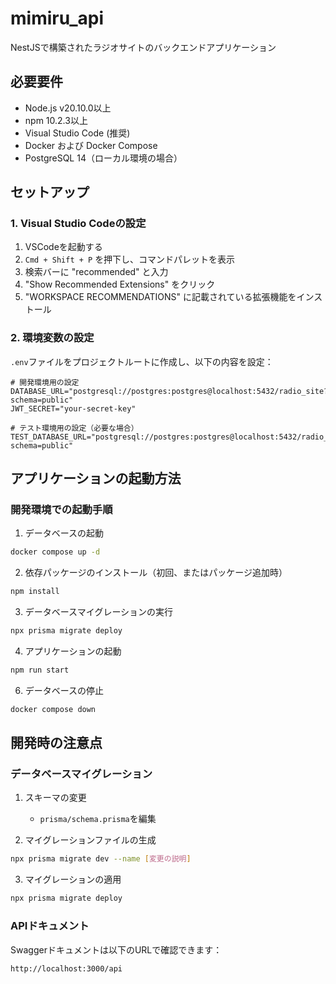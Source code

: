 # mimiru_api

NestJSで構築されたラジオサイトのバックエンドアプリケーション

## 必要要件

- Node.js v20.10.0以上
- npm 10.2.3以上
- Visual Studio Code (推奨)
- Docker および Docker Compose
- PostgreSQL 14（ローカル環境の場合）

## セットアップ

### 1. Visual Studio Codeの設定

1. VSCodeを起動する
2. `Cmd + Shift + P` を押下し、コマンドパレットを表示
3. 検索バーに "recommended" と入力
4. "Show Recommended Extensions" をクリック
5. "WORKSPACE RECOMMENDATIONS" に記載されている拡張機能をインストール

### 2. 環境変数の設定

`.env`ファイルをプロジェクトルートに作成し、以下の内容を設定：

```env
# 開発環境用の設定
DATABASE_URL="postgresql://postgres:postgres@localhost:5432/radio_site?schema=public"
JWT_SECRET="your-secret-key"

# テスト環境用の設定（必要な場合）
TEST_DATABASE_URL="postgresql://postgres:postgres@localhost:5432/radio_site_test?schema=public"
```

## アプリケーションの起動方法

### 開発環境での起動手順

1. データベースの起動

```bash
docker compose up -d
```

2. 依存パッケージのインストール（初回、またはパッケージ追加時）

```bash
npm install
```

3. データベースマイグレーションの実行

```bash
npx prisma migrate deploy
```

4. アプリケーションの起動

```bash
npm run start
```


6. データベースの停止

```bash
docker compose down
```

## 開発時の注意点

### データベースマイグレーション

1. スキーマの変更
   - `prisma/schema.prisma`を編集

2. マイグレーションファイルの生成
```bash
npx prisma migrate dev --name [変更の説明]
```

3. マイグレーションの適用
```bash
npx prisma migrate deploy
```

### APIドキュメント

Swaggerドキュメントは以下のURLで確認できます：
```
http://localhost:3000/api
```